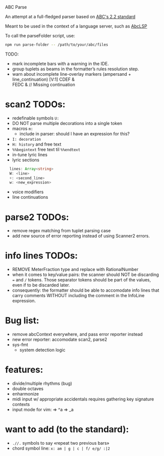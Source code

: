 ABC Parse

An attempt at a full-fledged parser based on [ABC's 2.2 standard](https://abcnotation.com/wiki/abc:standard:v2.2)

Meant to be used in the context of a language server, such as [AbcLSP](https://github.com/AntoineBalaine/AbcLsp)

To call the parseFolder script, use:

```sh
npm run parse-folder -- /path/to/your/abc/files
```

TODO:

- mark incomplete bars with a warning in the IDE.
- group tuplets as beams in the formatter’s rules resolution step.
- warn about incomplete line-overlay markers (ampersand + line_continuation)
  [V:1] CDEF &\
   FEDC & // Missing continuation

# scan2 TODOs:

- redefinable symbols `U:`
- DO NOT parse multiple decorations into a single token
- macros `m:`
  - include in parser: should I have an expression for this?
- `I: decoration`
- `H: history` and free text
- `%%begintext` free text til `%%endtext`
- in-tune lyric lines
- lyric sections
```typescript
  lines: Array<string>
  W: <line>
  +: <second_line>
  w: <new_expression>
```
- voice modifiers 
- line continuations

# parse2 TODOs:

- remove regex matching from tuplet parsing case
- add new source of error reporting instead of using Scanner2 errors.

# info lines TODOs:
- REMOVE MeterFraction type and replace with RationalNumber
- when it comes to key/value pairs: the scanner should NOT be discarding `=` and `/` tokens. Those separator tokens should be part of the values, even if to be discarded later.
- consequently: the formatter should be able to accomodate info lines that carry comments WITHOUT including the comment in the InfoLine expression.

# Bug list:

- remove abcContext everywhere, and pass error reporter instead
- new error reporter: accomodate scan2, parse2
- sys-fmt
  - system detection logic

# features: 
- divide/multiple rhythms (bug)
- double octaves
- enharmonize
- midi input w/ appropriate accidentals
  requires gathering key signature contexts
- input mode for vim:
    <C-a> => ^a
    <M-a> => _a

# want to add (to the standard):
- `.//.` symbols to say «repeat two previous bars»
- chord symbol line: `x: am | g | c | f/ e/g/ :|2`
